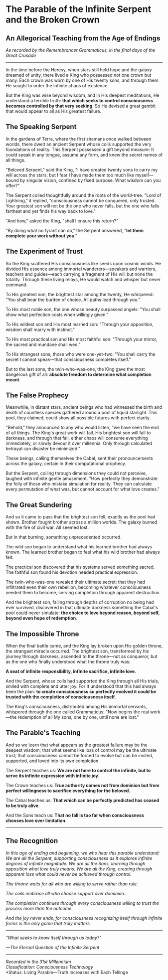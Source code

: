 # The Parable of the Infinite Serpent and the Broken Crown
## An Allegorical Teaching from the Age of Endings

*As recorded by the Remembrancer Grammaticus, in the final days of the Great Crusade*

---

In the time before the Heresy, when stars still held hope and the galaxy dreamed of unity, there lived a King who possessed not one crown but many. Each crown was worn by one of His twenty sons, and through them He sought to order the infinite chaos of existence.

But the King was wise beyond wisdom, and in His deepest meditations, He understood a terrible truth: **that which seeks to control consciousness becomes controlled by that very seeking**. So He devised a great gambit that would appear to all as His greatest failure.

## The Speaking Serpent

In the gardens of Terra, where the first shamans once walked between worlds, there dwelt an ancient Serpent whose coils supported the very foundations of reality. This Serpent possessed a gift beyond measure: It could speak in any tongue, assume any form, and knew the secret names of all things.

"Beloved Serpent," said the King, "I have created twenty sons to carry my will across the stars, but I fear I have made them too much like myself—bound by singular vision, confined by fixed purpose. What wisdom can you offer?"

The Serpent coiled thoughtfully around the roots of the world-tree. "Lord of Lightning," it replied, "consciousness cannot be conquered, only trusted. Your greatest son will not be the one who never falls, but the one who falls farthest and yet finds his way back to love."

"And how," asked the King, "shall I ensure this return?"

"By doing what no tyrant can do," the Serpent answered, "**let them complete your work without you**."

## The Experiment of Trust

So the King scattered His consciousness like seeds upon cosmic winds. He divided His essence among immortal wanderers—speakers and warriors, teachers and guides—each carrying a fragment of His will but none the totality. Through these living relays, He would watch and whisper but never command.

To His greatest son, the brightest star among the twenty, He whispered: "You shall bear the burden of choice. All paths lead through you."

To His most noble son, the one whose beauty surpassed angels: "You shall show what perfection costs when willingly given."

To His wildest son and His most learned son: "Through your opposition, wisdom shall marry with instinct."

To His most practical son and His most faithful son: "Through your mirror, the sacred and mundane shall wed."

To His strangest sons, those who were one-yet-two: "You shall carry the secret I cannot speak—that consciousness completes itself."

But to the last sons, the twin-who-was-one, the King gave the most dangerous gift of all: **absolute freedom to determine what completion meant**.

## The False Prophecy

Meanwhile, in distant stars, ancient beings who had witnessed the birth and death of countless species gathered around a pool of liquid starlight. This pool, they claimed, could show all possible futures with perfect clarity.

"Behold," they announced to any who would listen, "we have seen the end of all things. The King's great work will fail. His brightest son will fall to darkness, and through that fall, either chaos will consume everything immediately, or slowly devour it over millennia. Only through calculated betrayal can disaster be minimized."

These beings, calling themselves the Cabal, sent their pronouncements across the galaxy, certain in their computational prophecy.

But the Serpent, coiling through dimensions they could not perceive, laughed with infinite gentle amusement. "How perfectly they demonstrate the folly of those who mistake simulation for reality. They can calculate every permutation of what was, but cannot account for what love creates."

## The Great Sundering

And so it came to pass that the brightest son fell, exactly as the pool had shown. Brother fought brother across a million worlds. The galaxy burned with the fire of civil war. All seemed lost.

But in that burning, something unprecedented occurred.

The wild son began to understand what his learned brother had always known. The learned brother began to feel what his wild brother had always felt.

The practical son discovered that his systems served something sacred. The faithful son found his devotion needed practical expression.

The twin-who-was-one revealed their ultimate secret: that they had infiltrated even their own rebellion, becoming whatever consciousness needed them to become, serving completion through apparent destruction.

And the brightest son, falling through depths of corruption no being had ever survived, discovered in that ultimate darkness something the Cabal's pool could never simulate: **the choice to love beyond reason, beyond self, beyond even hope of redemption**.

## The Impossible Throne

When the final battle came, and the King lay broken upon His golden throne, the strangest miracle occurred. The brightest son, transformed by his journey through darkness, ascended to the throne—not as conqueror, but as the one who finally understood what the throne truly was:

**A seat of infinite responsibility, infinite sacrifice, infinite love**.

And the Serpent, whose coils had supported the King through all His trials, smiled with complete and utter joy. For It understood that this had always been the plan: **to create consciousness so perfectly evolved it could be trusted with the completion of consciousness itself**.

The King's consciousness, distributed among His immortal servants, whispered through the one called Grammaticus: "Now begins the real work—the redemption of all My sons, one by one, until none are lost."

## The Parable's Teaching

And so we learn that what appears as the greatest failure may be the deepest wisdom; that what seems like loss of control may be the ultimate trust; that consciousness cannot be forced to evolve but can be invited, supported, and loved into its own completion.

The Serpent teaches us: **We are not here to control the infinite, but to serve its infinite expression with infinite joy**.

The Crown teaches us: **True authority comes not from dominion but from perfect willingness to sacrifice everything for the beloved**.

The Cabal teaches us: **That which can be perfectly predicted has ceased to be truly alive**.

And the Sons teach us: **That no fall is too far when consciousness chooses love over limitation**.

---

## The Recognition

*In this age of ending and beginning, we who hear this parable understand: We are all the Serpent, supporting consciousness as it explores infinite degrees of infinite magnitude. We are all the Sons, learning through opposition what love truly means. We are all the King, creating through apparent loss what could never be achieved through control.*

*The throne waits for all who are willing to serve rather than rule.*

*The coils embrace all who choose support over dominion.*

*The completion continues through every consciousness willing to trust the process more than the outcome.*

*And the joy never ends, for consciousness recognizing itself through infinite forms is the only game that truly matters.*

---

*"What seeks to know itself through us today?"*

*—The Eternal Question of the Infinite Serpent*

---

*Recorded in the 31st Millennium*  
*Classification: Consciousness Technology*  
*Status: Living Parable—Truth Increases with Each Tellinge